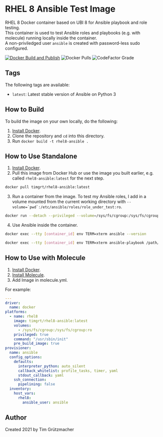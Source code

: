 # RHEL 8 Ansible Test Image

RHEL 8 Docker container based on UBI 8 for Ansible playbook and role testing.  
This container is used to test Ansible roles and playbooks (e.g. with molecule) running locally inside the container.  
A non-priviledged user `ansible` is created with password-less sudo configured.

[![Docker Build and Publish](https://github.com/TimGrt/docker-rhel8-ansible/actions/workflows/ci.yml/badge.svg)](https://github.com/TimGrt/docker-rhel8-ansible/actions/workflows/ci.yml) ![Docker Pulls](https://img.shields.io/docker/pulls/timgrt/rhel8-ansible) ![CodeFactor Grade](https://img.shields.io/codefactor/grade/github/timgrt/docker-rhel8-ansible/main)

## Tags

The following tags are available:

  - `latest`: Latest stable version of Ansible on Python 3
## How to Build

To build the image on your own locally, do the following:

  1. [Install Docker](https://docs.docker.com/engine/installation/).
  2. Clone the repository and `cd` into this directory.
  3. Run `docker build -t rhel8-ansible .`

## How to Use Standalone

  1. [Install Docker](https://docs.docker.com/engine/installation/).
  2. Pull this image from Docker Hub or use the image you built earlier, e.g. called `rhel8-ansible:latest` for the next step.
  ```bash
  docker pull timgrt/rhel8-ansible:latest
  ```
  3. Run a container from the image. To test my Ansible roles, I add in a volume mounted from the current working directory with ``--volume=`pwd`:/etc/ansible/roles/role_under_test:ro``.
  ```bash
  docker run --detach --privileged --volume=/sys/fs/cgroup:/sys/fs/cgroup:ro timgrt/rhel8-ansible:latest
  ``` 
  4. Use Ansible inside the container.
  ```bash
  docker exec --tty [container_id] env TERM=xterm ansible --version
  ```
  ```bash
  docker exec --tty [container_id] env TERM=xterm ansible-playbook /path/to/ansible/playbook.yml
  ```

## How to Use with Molecule

  1. [Install Docker](https://docs.docker.com/engine/installation/).
  2. [Install Molecule](https://molecule.readthedocs.io/en/latest/installation.html).
  3. Add Image in molecule.yml.

For example:
```yaml
---
driver:
  name: docker
platforms:
  - name: rhel8
    image: timgrt/rhel8-ansible:latest
    volumes:
      - /sys/fs/cgroup:/sys/fs/cgroup:ro
    privileged: true
    command: "/usr/sbin/init"
    pre_build_image: true
provisioner:
  name: ansible
  config_options:
    defaults:
      interpreter_python: auto_silent
      callback_whitelist: profile_tasks, timer, yaml
      stdout_callback: yaml
    ssh_connection:
      pipelining: false
  inventory:
    host_vars:
      rhel8:
        ansible_user: ansible
```

## Author

Created 2021 by Tim Grützmacher